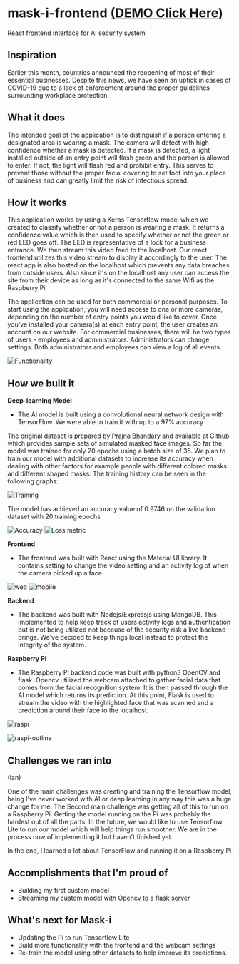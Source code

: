 # mask-i-frontend [(DEMO Click Here)](https://www.youtube.com/watch?v=4-SQfENmmd8&feature=emb_title)
React frontend interface for AI security system

## Inspiration

Earlier this month, countries announced the reopening of most of their essential businesses. Despite this news, we have seen an uptick in cases of COVID-19 due to a lack of enforcement around the proper guidelines surrounding workplace protection.

## What it does

The intended goal of the application is to distinguish if a person entering a designated area is wearing a mask. The camera will detect with high confidence whether a mask is detected. If a mask is detected, a light installed outside of an entry point will flash green and the person is allowed to enter. If not, the light will flash red and prohibit entry. This serves to prevent those without the proper facial covering to set foot into your place of business and can greatly limit the risk of infectious spread.

## How it works

This application works by using a Keras Tensorflow model which we created to classify whether or not a person is wearing a mask. It returns a confidence value which is then used to specify whether or not the green or red LED goes off. The LED is representative of a lock for a business entrance. We then stream this video feed to the localhost. Our react frontend utilizes this video stream to display it accordingly to the user. The react app is also hosted on the localhost which prevents any data breaches from outside users. Also since it's on the localhost any user can access the site from their device as long as it's connected to the same Wifi as the Raspberry Pi. 


The application can be used for both commercial or personal purposes. To start using the application, you will need access to one or more cameras, depending on the number of entry points you would like to cover. Once you’ve installed your camera(s) at each entry point, the user creates an account on our website. For commercial businesses, there will be two types of users - employees and administrators. Administrators can change settings. Both administrators and employees can view a log of all events.

![Functionality](https://media1.giphy.com/media/kG8P2HofVnRK9MI2cs/giphy.gif) 

## How we built it

**Deep-learning Model**

- The AI model is built using a convolutional neural network design with TensorFlow. We were able to train it with up to a 97% accuracy

The original dataset is prepared by [Prajna Bhandary](https://www.linkedin.com/in/prajna-bhandary-0b03a416a/) and available at [Github](https://github.com/prajnasb/observations/tree/master/experiements/data) which provides sample sets of simulated masked face images. So far the model was trained for only 20 epochs using a batch size of 35. We plan to train our model with additional datasets to increase its accuracy when dealing with other factors for example people with different colored masks and different shaped masks. The training history can be seen in the following graphs:

![Training](https://media.giphy.com/media/WVFiUNtapJki42x2WD/giphy.gif)

The model has achieved an accuracy value of 0.9746 on the validation dataset with 20 training epochs

![Accuracy](https://i.imgur.com/UZ3BfJ0.png)
![Loss metric](https://i.imgur.com/kJWgopJ.png)

**Frontend**

- The frontend was built with React using the Material UI library. It contains setting to change the video setting and an activity log of when the camera picked up a face. 

![web](https://i.imgur.com/sdpwK31.png)
![mobile](https://i.imgur.com/CGnU2m3.png)

**Backend**

- The backend was built with Nodejs/Expressjs using MongoDB. This implemented to help keep track of users activity logs and authentication but is not being utilized not because of the security risk a live backend brings. We've decided to keep things local instead to protect the integrity of the system.

**Raspberry Pi**

- The Raspberry Pi backend code was built with python3 OpenCV and flask. Opencv utilized the webcam attached to gather facial data that comes from the facial recognition system. It is then passed through the AI model which returns its prediction. At this point, Flask is used to stream the video with the highlighted face that was scanned and a prediction around their face to the localhost.

![raspi](https://i.imgur.com/V8nhN2C.jpg)

![raspi-outline](https://i.imgur.com/KaM5otG.jpg)

## Challenges we ran into
(Ian)

One of the main challenges was creating and training the Tensorflow model, being I've never worked with AI or deep learning in any way this was a huge change for me. The Second main challenge was getting all of this to run on a Raspberry Pi. Getting the model running on the Pi was probably the hardest out of all the parts. In the future, we would like to use Tensorflow Lite to run our model which will help things run smoother. We are in the process now of implementing it but haven't finished yet.

In the end, I learned a lot about TensorFlow and running it on a Raspberry Pi


## Accomplishments that I'm proud of
- Building my first custom model
- Streaming my custom model with Opencv to a flask server


## What's next for Mask-i
- Updating the Pi to run Tensorflow Lite
- Build more functionality with the frontend and the webcam settings
- Re-train the model using other datasets to help improve its predictions. 
